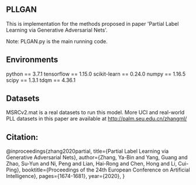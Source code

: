 ## PLLGAN

   This is implementation for the methods proposed in paper 'Partial Label Learning via Generative Adversarial Nets'.

   Note: PLGAN.py is the main running code.
         
      
## Environments

   python == 3.7.1
   tensorflow == 1.15.0
   scikit-learn == 0.24.0
   numpy == 1.16.5
   scipy == 1.3.1
   tdqm  == 4.36.1

## Datasets
 MSRCv2.mat is a real datasets to run this model.
 More UCI and real-world PLL datasets in this paper are available at http://palm.seu.edu.cn/zhangml/

## Citation:

@inproceedings{zhang2020partial,
	title={Partial Label Learning via Generative Adversarial Nets},
	author={Zhang, Ya-Bin and Yang, Guang and Zhao, Su-Yun and Ni, Peng and Lian, Hai-Rong and Chen, Hong and Li, Cui-Ping},
	booktitle={Proceedings of the 24th European Conference on Artificial Intelligence},
	pages={1674-1681},
	year={2020},
}
